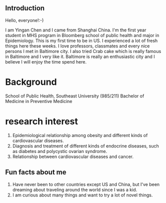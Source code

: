 ## Introduction
Hello, everyone!:-)

I am Yingan Chen and I came from Shanghai China. I'm the first year student in MHS program in Bloomberg school of public health and major in Epidemiology. This is my first time to be in US. I experienced a lot of fresh things here these weeks. I love professors, classmates and every nice persons I met in Baltimore city. I also tried Crab cake which is really famous in Baltimore and I very like it. Baltimore is really an enthusiastic city and I believe I will enjoy the time spend here.

# Background
School of Public Health, Southeast University (985/211) Bachelor of Medicine in Preventive Medicine

# research interest
1. Epidemiological relationship among obesity and different kinds of cardiovascular diseases.
2. Diagnosis and treatment of different kinds of endocrine diseases, such as diabetes and polycystic ovarian syndrome.
3. Relationship between cardiovascular diseases and cancer.

## Fun facts about me
1. Have never been to other countries except US and China, but I've been dreaming about traveling around the world since I was a kid.
2. I am curious about many things and want to try a lot of novel things.
